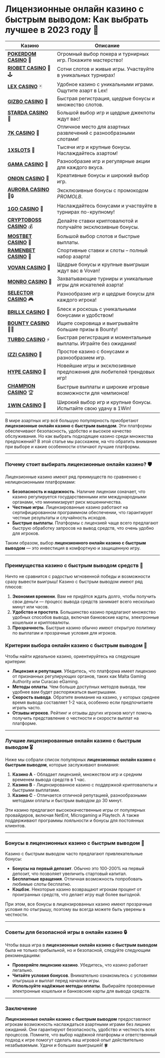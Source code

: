 # Лицензионные онлайн казино с быстрым выводом: Как выбрать лучшее в 2023 году 🎰
| Казино                  | Описание                                                                                   |
|-------------------------|--------------------------------------------------------------------------------------------|
| **[POKERDOM CASINO](https://brandplay.link/Bxg7SC7H)** 🎲      | Огромный выбор покера и турнирных игр. Покажите мастерство!                    |
| **[RIOBET CASINO](https://brandplay.link/dtx89f2L)** 🌟🕹️      | Сотни слотов и живые игры. Участвуйте в уникальных турнирах!                  |
| **[LEX CASINO](https://brandplay.link/2HFTmBc8)** 🃏           | Удобное казино с уникальными играми. Ощутите азарт в Lex!                     |
| **[GIZBO CASINO](https://gizbo-tea02.com/c8e962e89)** 🎰       | Быстрая регистрация, щедрые бонусы и множество слотов.                        |
| **[STARDA CASINO](https://brandplay.link/cpFQbWKn)** 🌠        | Большой выбор игр и щедрые джекпоты ждут вас!                                 |
| **[7K CASINO](https://brandplay.link/dd46bNgD)** 🎲            | Отличное место для азартных развлечений с разнообразными слотами!             |
| **[1XSLOTS](https://brandplay.link/R4xfxqdm)** 💎              | Тысячи игр и крупные бонусы. Наслаждайтесь азартом!                          |
| **[GAMA CASINO](https://brandplay.link/zrZpLFTP)** 🎰          | Разнообразие игр и регулярные акции для каждого вкуса.                        |
| **[ONION CASINO](https://obclk001-2d.top/click?offer_id=986&partner_id=10542&landing_id=1798&utm_medium=affiliate&sub_1=oncasino3)** 🧅 | Креативные бонусы и широкий выбор игр.                                       |
| **[AURORA CASINO](https://10trafic-stat2.com/click/668546566bcc6313411604c7/6766/15114/subaccount?promocode=PROMOLB)** 🌌🔒 | Эксклюзивные бонусы с промокодом *PROMOLB*.                                  |
| **[1GO CASINO](https://1go-ircp01.com/ce015f410)** 🚀          | Наслаждайтесь бонусами и участвуйте в турнирах по-крупному!                   |
| **[CRYPTOBOSS CASINO](https://cryptobossc.online/d847bcfa9)** 💰 | Делайте ставки криптовалютой и получайте эксклюзивные бонусы.                 |
| **[MOSTBET CASINO](https://ktbtis024ifqfn0mst.com/beQs)** 🎲   | Большой выбор слотов и быстрые выплаты.                                       |
| **[RAMENBET CASINO](https://get.saltyram.com/ru/registration?apkpop=0&partner=p24970p3296034p5526)** 🍜 | Спортивные ставки и слоты – полный набор азарта!                            |
| **[VOVAN CASINO](https://vovan.site/d098ab058)** 🎉           | Щедрые бонусы и крупные выигрыши ждут вас в Vovan!                           |
| **[MONRO CASINO](https://mnr-ircp01.com/c3ce72a2c)** 🎰        | Захватывающие турниры и уникальные игры для искателей азарта!                |
| **[SELECTOR CASINO](https://gosel.pl/SELVK)** 🎮              | Разнообразие игр и щедрые бонусы для каждого игрока!                         |
| **[BRILLX CASINO](https://brillx.pub/BRIVK)** 💎              | Блеск и роскошь с уникальными бонусами и удобством!                          |
| **[BOUNTY CASINO](https://bounty-casino.de/BOVK)** 🏴‍☠️       | Ищите сокровища и выигрывайте большие призы в Bounty!                        |
| **[TURBO CASINO](https://turbo-casino.pro/TURVK)** ⚡          | Быстрая регистрация и моментальные выплаты. Играйте без ожидания!            |
| **[IZZI CASINO](https://izzi-fr03.com/ca7c8a7b7)** 🧩          | Простое казино с бонусами и разнообразием игр.                               |
| **[HYPE CASINO](https://hypekaz.com/dc2f44ad0)** 🎉           | Новейшие игры и эксклюзивные предложения для любителей трендовых игр!       |
| **[CHAMPION CASINO](https://champcasino.ink/pobeda/doa-hats?p80412p305331p112c)** 🏆 | Быстрые выплаты и широкие игровые возможности для чемпионов!              |
| **[1WIN CASINO](https://brandplay.link/6F5VqbyZ)** 🎰         | Широкий выбор игр и крупные бонусы. Испытайте свою удачу в 1Win!             |

В мире азартных игр всё большую популярность приобретают **лицензионные онлайн казино с быстрым выводом**. Эти платформы обеспечивают безопасность, удобство и высокое качество обслуживания. Но как выбрать подходящее казино среди множества предложений? В этой статье мы расскажем, на что обратить внимание при выборе и какие особенности отличают лучшие платформы.

---

### Почему стоит выбирать лицензионные онлайн казино? 🛡️

Лицензионные казино имеют ряд преимуществ по сравнению с нелицензионными платформами:
- **Безопасность и надежность**. Наличие лицензии означает, что казино регулируется государственными или международными органами, что минимизирует риск мошенничества.
- **Честные игры**. Лицензированные казино работают на сертифицированном программном обеспечении, что гарантирует честные результаты и случайность исходов.
- **Быстрые выплаты**. Платформы с лицензией чаще всего предлагают быструю обработку запросов на вывод средств, что очень удобно для игроков.

Таким образом, выбор **лицензионного онлайн казино с быстрым выводом** — это инвестиция в комфортную и защищенную игру.

---

### Преимущества казино с быстрым выводом средств 💸

Ничто не сравнится с радостью мгновенной победы и возможности сразу вывести выигрыш! Казино с быстрым выводом имеют ряд плюсов:
1. **Экономия времени**. Вам не придётся ждать долго, чтобы получить свои деньги — процесс вывода средств занимает всего несколько минут или часов.
2. **Удобство и простота**. Большинство казино предлагают множество удобных способов вывода, включая банковские карты, электронные кошельки и криптовалюты.
3. **Прозрачность**. Быстрые казино обычно имеют открытую политику по выплатам и прозрачные условия для игроков.

### Критерии выбора онлайн казино с быстрым выводом 📝

Чтобы найти идеальное казино, ориентируйтесь на следующие критерии:

- **Лицензия и репутация**. Убедитесь, что платформа имеет лицензию от признанных регулирующих органов, таких как Malta Gaming Authority или Curacao eGaming.
- **Методы оплаты**. Чем больше доступных методов вывода, тем удобнее вам будет распоряжаться выигрышами.
- **Скорость вывода**. Обратите внимание на казино, у которых среднее время вывода составляет 1-2 часа, особенно если предпочитаете играть часто.
- **Отзывы игроков**. Рейтинг и отзывы других игроков могут помочь получить представление о честности и скорости выплат на платформе.
  
---

### Лучшие лицензированные онлайн казино с быстрым выводом 🎖️

Ниже мы собрали список популярных **лицензионных онлайн казино с быстрым выводом**, которые заслуживают внимания:

1. **Казино A** - Обладает лицензией, множеством игр и средним временем вывода средств в 1 час.
2. **Казино B** - Лицензированное казино с поддержкой криптовалюты и быстрыми выплатами.
3. **Казино C** - Отличается отличной репутацией, разнообразными методами оплаты и быстрым выводом до 30 минут.

Эти казино предлагают высококачественные игры от популярных провайдеров, включая NetEnt, Microgaming и Playtech. А также поддерживают программы лояльности и бонусы для постоянных клиентов.

---

### Бонусы в лицензионных казино с быстрым выводом 🎁

Казино с быстрым выводом часто предлагают привлекательные бонусы:

- **Бонусы на первый депозит**. Обычно это 100-200% на первый депозит, что позволяет увеличить стартовый капитал.
- **Бесплатные вращения**. Отличная возможность попробовать любимые слоты бесплатно.
- **Кэшбэк**. Некоторые казино возвращают игрокам процент от проигранных средств, что делает игру ещё более выгодной.

При этом, все бонусы в лицензированных казино имеют прозрачные условия по отыгрышу, поэтому вы всегда можете быть уверены в честности.

---

### Советы для безопасной игры в онлайн казино 🔒

Чтобы ваша игра в **лицензионные онлайн казино с быстрым выводом** была не только прибыльной, но и безопасной, следуйте следующим рекомендациям:
- **Проверяйте лицензию казино**. Убедитесь, что казино работает легально.
- **Читайте условия бонусов**. Внимательно ознакомьтесь с условиями отыгрыша и выплат перед началом игры.
- **Используйте надёжные методы оплаты**. Выбирайте проверенные электронные кошельки и банковские карты для вывода средств.

---

### Заключение

**Лицензионные онлайн казино с быстрым выводом** предоставляют игрокам возможность наслаждаться азартными играми без лишних ожиданий. Они гарантируют безопасность, удобство и честность всех процессов. Помните, что выбор надёжной платформы и ответственный подход к игре помогут сделать ваш игровой опыт действительно незабываемым. Удачи и больших выигрышей! 🍀

---

